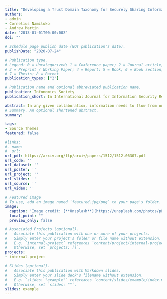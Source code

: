 ```yaml
---
title: "Developing a Trust Domain Taxonomy for Securely Sharing Information Among Others"
authors:
- admin
- Cornelius Namiluko
- Andrew Martin
date: "2013-01-01T00:00:00Z"
doi: ""

# Schedule page publish date (NOT publication's date).
publishDate: "2020-07-24"

# Publication type.
# Legend: 0 = Uncategorized; 1 = Conference paper; 2 = Journal article;
# 3 = Preprint / Working Paper; 4 = Report; 5 = Book; 6 = Book section;
# 7 = Thesis; 8 = Patent
publication_types: ["2"]

# Publication name and optional abbreviated publication name.
publication: Infonomics Society
publication_short: In International Journal for Information Security Research (IJISR)

abstract: In any given collaboration, information needs to flow from one participant to another. While participants may be interested in sharing information with one another, it is often necessary for them to establish the impact of sharing certain kinds of information. This is because certain information could have detrimental effects when it ends up in wrong hands. For this reason, any would-be participant in a collaboration may need to establish the guarantees that the collaboration provides, in terms of protecting sensitive information, before joining the collaboration as well as evaluating the impact of sharing a given piece of information with a given set of entities. The concept of a trust domains aims at managing trust-related issues in information sharing. It is essential for enabling efficient collaborations. Therefore, this research attempts to develop a taxonomy for trust domains with measurable trust characteristics, which provides security-enhanced, distributed containers for the next generation of composite electronic services for supporting collaboration and data exchange within and across multiple organisations. Then the developed taxonomy is applied to possible scenarios (eg Health Care Service Scenario and ConfiChair Scenario), in which the concept of trust domains could be useful.
# Summary. An optional shortened abstract.
summary: 

tags:
- Source Themes
featured: false

#links:
#- name: 
#  url: 
url_pdf: https://arxiv.org/ftp/arxiv/papers/1512/1512.06307.pdf
url_code: ''
url_dataset: ''
url_poster: ''
url_project: ''
url_slides: ''
url_source: ''
url_video: ''

# Featured image
# To use, add an image named `featured.jpg/png` to your page's folder. 
image:
  caption: 'Image credit: [**Unsplash**](https://unsplash.com/photos/pLCdAaMFLTE)'
  focal_point: ""
  preview_only: false

# Associated Projects (optional).
#   Associate this publication with one or more of your projects.
#   Simply enter your project's folder or file name without extension.
#   E.g. `internal-project` references `content/project/internal-project/index.md`.
#   Otherwise, set `projects: []`.
projects:
- internal-project

# Slides (optional).
#   Associate this publication with Markdown slides.
#   Simply enter your slide deck's filename without extension.
#   E.g. `slides: "example"` references `content/slides/example/index.md`.
#   Otherwise, set `slides: ""`.
slides: example
---
```



